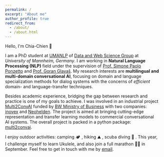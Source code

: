 ```yaml
---
permalink: /
excerpt: "About me"
author_profile: true
redirect_from: 
  - /about/
  - /about.html
---
```


Hello, I'm Chia-Chien 👋

I am a PhD student at [UMANLP](https://www.uni-mannheim.de/dws/research/focus-groups/natural-language-processing-and-information-retrieval-prof-ponzetto/) of [Data and Web Science Group](https://www.uni-mannheim.de/dws/) at <em>University of Mannheim, Germany</em>. I am working in **Natural Language Processing (NLP)** field under the supervision of [Prof. Simone Paolo Ponzetto](https://www.uni-mannheim.de/dws/people/professors/prof-dr-simone-paolo-ponzetto/) and [Prof. Goran Glavaš](https://sites.google.com/view/goranglavas). My research interests are **multilingual and multi-domain conversational AI**, focusing on domain and language specialization methods for dialog systems with the concerns of *efficient* domain- and language-transfer techniques. 

Besides academic experience, bridging the gap between research and practice is one of my goals to achieve. I was involved in an industrial project [Multi2ConvAI](https://sites.google.com/inovex.de/multi2conv/) funded by [BW Ministry of Business](https://wm.baden-wuerttemberg.de/de/startseite/) with two companies: [inovex](https://www.inovex.de/de/) and [Neohelden](https://neohelden.com/). The project is aimed at bringing cutting-edge representation and transfer learning models to commercial conversational AI systems. The overall project is packed in a python package: [multi2convai](https://github.com/chiachienhung/multi2convai).
    
I enjoy outdoor activities: camping 🏕️ , hiking ⛰️ , scuba diving 🤿 . This year, I challenge myself to learn Ukulele, and also join a full marathon 🏃‍♀️ in September. Feel free to get in touch with me by [email](mailto:chia-chien@informatik.uni-mannheim.de).
